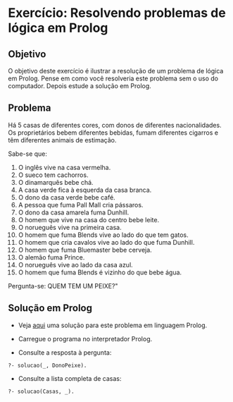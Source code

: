 # Exercício: Resolvendo problemas de lógica em Prolog


## Objetivo

O objetivo deste exercício é ilustrar a resolução de um problema de lógica em Prolog. Pense em como você resolveria este problema sem o uso do computador. Depois estude a solução em Prolog.

## Problema

Há 5 casas de diferentes cores, com donos de diferentes nacionalidades. Os proprietários bebem diferentes bebidas, fumam diferentes cigarros e têm diferentes animais de estimação.

Sabe-se que:

1. O inglês vive na casa vermelha.
2. O sueco tem cachorros.
3. O dinamarquês bebe chá.
4. A casa verde fica à esquerda da casa branca.
5. O dono da casa verde bebe café.
6. A pessoa que fuma Pall Mall cria pássaros.
7. O dono da casa amarela fuma Dunhill.
8. O homem que vive na casa do centro bebe leite.
9. O norueguês vive na primeira casa.
10. O homem que fuma Blends vive ao lado do que tem gatos.
11. O homem que cria cavalos vive ao lado do que fuma Dunhill.
12. O homem que fuma Bluemaster bebe cerveja.
13. O alemão fuma Prince.
14. O norueguês vive ao lado da casa azul.
15. O homem que fuma Blends é vizinho do que bebe água.

Pergunta-se: QUEM TEM UM PEIXE?"

## Solução em Prolog

- Veja [aqui](resolve-charada-einstein.pl) uma solução para este problema em linguagem Prolog.

- Carregue o programa no interpretador Prolog.

- Consulte a resposta à pergunta:
```
?- solucao(_, DonoPeixe).
```

- Consulte a lista completa de casas:
```
?- solucao(Casas, _).
```
